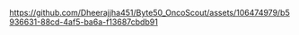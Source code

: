 

https://github.com/Dheerajjha451/Byte50_OncoScout/assets/106474979/b5936631-88cd-4af5-ba6a-f13687cbdb91

